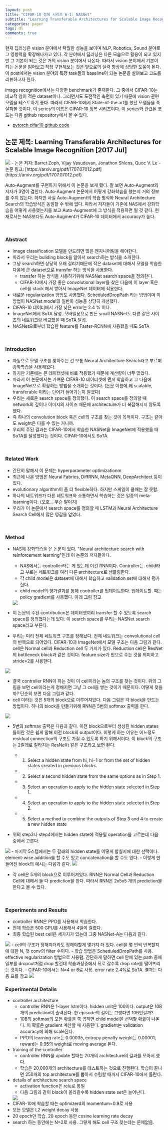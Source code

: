 ```yaml
---
layout: post
title: "CIFAR-10 정복 시리즈 6-1: NASNet"
subtitle: "Learning Transferable Architectures for Scalable Image Recognition"
categories: paper
tags: dl
comments: true
---
```


현재 딥러닝은 vision 분야에서 탁월한 성능을 보이며 NLP, Robotics, Sound 분야로 그 영향력을 확장해나가고 있다. 각 분야에서 딥러닝은 다른 모습으로 활용이 되고 있지만 그 기본이 되는 것은 거의 vision 분야에서 나온다. 따라서 vision 분야에서 기본이 되는 논문을 읽어보고 직접 구현해보는 것은 앞으로의 실력 향상에 상당한 도움이 된다. 이 post에서는 vision 분야의 특정 task들의 baseline이 되는 논문을 살펴보고 코드를 리뷰하고자 한다. 

image recognition에서는 다양한 benchmark가 존재한다. 그 중에서 CIFAR-10는 비교적 양이 적은 dataset이다. 그러면서도 도전적인 측면이 있기 때문에 vision 관련 모델을 테스트하기 좋다. 따라서 CIFAR-10에서 State-of-the art를 했던 모델들을 쭉 살펴볼 것이다. 이 series의 이름은 CIFAR-10 정복 시리즈이다. 이 series와 관련된 코드는 다음 github repository에서 볼 수 있다. 

- [pytorch cifar10 github code](https://github.com/dnddnjs/pytorch-cifar10) 


## 논문 제목: Learning Transferable Architectures for Scalable Image Recognition [2017 Jul]

<img src="https://www.dropbox.com/s/hz80yrhndj8h91d/Screenshot%202018-11-03%2015.56.45.png?dl=1">
- 논문 저자: Barret Zoph, Vijay Vasudevan, Jonathon Shlens, Quoc V. Le
- 논문 링크: [https://arxiv.org/pdf/1707.07012.pdf](https://arxiv.org/pdf/1707.07012.pdf)

Auto-Augment를 구현하기 위해서 이 논문을 보게 됐다. 잘 보면 Auto-Augment와 저자가 3명이 겹친다. Auto-Augment 논문에서 어떻게 강화학습을 했는지 거의 정보를 주지 않는다. 하지만 사실 Auto-Augment의 학습 방식와 Neural Architecture Search의 학습방식은 동일할 수 밖에 없다. 따라서 저자들이 기존에 NAS에서 강화학습을 어떻게 사용했는지를 보고 Auto-Augment에 그 방식을 적용하면 될 것 같다. 현재로서는 NAS보다도 Auto-Augment가 CIFAR-10 데이터에서 accuracy가 높다.

<br/>

### Abstract
- image classification 모델을 만드려면 많은 엔지니어링을 해야한다.
- 따라서 우리는 buliding block을 알아서 search하는 방식을 소개한다.
- 그냥 search하면 상당히 오래 걸리기때문에 작은 dataset에 대해서 모델을 학습한 다음에 큰 dataset으로 transfer 하는 방식을 사용한다.
  - transfer 하는 방식을 사용하기위해 NASNet search space을 정의한다.
  - CIFAR-10에서 가장 좋은 convolutional layer를 찾은 다음에 이 layer 혹은 cell을 stack 해서 쌓아서 ImageNet 데이터에 적용한다.
- 새로운 regularization 방법도 사용했다. ScheduledDropPath 라는 방법이며 이 방법이 NASNet model의 일반화 성능을 상당히 개선했다. 
- CIFAR-10 데이터에서 가장 낮은 error는 2.4 % 이다. 
- ImageNet에서 SoTA 달성. 모바일용으로 만든 small NASNet도 다른 같은 사이즈의 네트워크랑 비교했을 때 SoTA 달성.
- NASNet으로부터 학습한 feature를 Faster-RCNN에 사용했을 때도 SoTA

<br/>

### Introduction
- 자동으로 모델 구조를 찾아주는 건 보통 Neural Architecture Search라고 부르며 강화학습을 사용해왔다. 
- 하지만 기존에는 큰 데이터셋에 바로 적용했기 때문에 계산량이 너무 많았다. 
- 따라서 이 논문에서는 가벼운 CIFAR-10 데이터셋에 먼저 학습하고 그 다음에 ImageNet으로 확장하는 방법을 소개하는 것이다. (논문 이름에 왜 scalable, transferable 이라는 단어가 들어가는지 알겠다)
- 우리는 새로운 search space를 정의했다. 이 search space를 정의할 때 network의 깊이나 이미지의 사이즈 때문에 architecture가 더 복잡해지지 않도록 했다. 
- 즉 하나의 convolution block 혹은 cell의 구조를 찾는 것이 목적이다. 구조는 같아도 weight은 다를 수 있는 거니까.
- 우리의 주된 결과는 CIFAR-10에서 학습한 NASNet을 ImageNet에 적용했을 때 SoTA를 달성했다는 것이다. CIFAR-10에서도 SoTA.

<br/>

### Related Work
- 간단히 말해서 이 문제는 hyperparameter optimizationm
- 최근에 나온 방법은 Neural Fabrics, DiffRNN, MetaQNN, DeepArchitect 등이 있다.
- evolutionary algorithm이 좀 더 flexible하다. 하지만 스케일이 클때는 잘 못함.
- 하나의 네트워크가 다른 네트워크와 소통하면서 학습하는 것은 일종의 meta-learning이다. (오호... 무슨 말이지)
- 우리가 이 논문에서 search space를 정의할 때 LSTM과 Neural Architecture Search Cell에서 많은 영감을 얻었다. 

<br/>

### Method
- NAS에 강화학습을 쓴 논문이 있다. "Neural architecture search with reinforcement learning"인데 이 논문의 저자들이다.
  - NAS에서는 controller라는 게 있는데 이건 RNN이다. Controller는. child라고 부르는 네트워크를 여러 다른 architecture로 샘플링한다.
  - 각 child model은 dataset에 대해서 학습하고 validation set에 대해서 평가한다. 
  - child model의 평가결과를 통해 controller를 업데이트한다. 업데이트할. 때는 policy gradient를 사용했다. 아래 그림 참고

  <img src="https://www.dropbox.com/s/xzm0e2k5mn0sj8f/Screenshot%202018-11-03%2016.32.58.png?dl=1">

- 이 논문의 주된 contribution은 데이터셋끼리 transfer 할 수 있도록 search space를 정의했다는데 있다. 이 search space를 우리는 NASNet search space라고 부른다. 
- 우리는 미리 전체 네트워크 구조를 정해놨다. 전체 네트워크는 convolutional cell의 반복으로 되어있다. CIFAR-10과 ImageNet에서 모델 구조는 다음 그림과 같다. cell은 Normal cell과 Reduction cell 두 가지가 있다. Reduction cell은 ResNet의 bottleneck block과 같은 것이다. feature size가 반으로 주는 것을 의미하고 stride=2를 사용한다.

<img src="https://www.dropbox.com/s/7y550jf2oujp97n/Screenshot%202018-11-03%2021.33.13.png?dl=1"> 

- 결국 controller RNN이 하는 것이 이 cell이라는 놈의 구조를 찾는 것이다. 위의 그림을 보면 cell이라는게 정해지면 그냥 그 cell을 쌓는 것이기 때문이다. 어떻게 찾을까? 단순히 보면 다음 그림과 같다. 
- cell 이라는 것은 5개의 block으로 이루어져있다. 다음 그림은 각 block을 만드는 방법이다. 하나의 block을 만들기위해 RNN은 5번의 softmax 출력을 한다.  
<img src="https://www.dropbox.com/s/w0lpjm2004dih33/Screenshot%202018-11-03%2021.38.37.png?dl=1">

- 5번의 softmax 출력은 다음과 같다. 이전 block으로부터 생성된 hidden states 들이란 것은 쉽게 말해 이전 block의 output이다. 이렇게 하는 이유는 어느정도 residual connection의 구조도 가질 수 있도록 하기 위해서이다. 이 block의 구조는 2갈래로 갈라지는 ResNeXt 같은 구조라고 보면 된다. 
  - 1. Select a hidden state from hi, hi−1 or from the set of hidden states created in previous blocks.
  - 2. Select a second hidden state from the same options as in Step 1.
  - 3. Select an operation to apply to the hidden state selected in Step 1.
  - 4. Select an operation to apply to the hidden state selected in Step 2.
  - 5. Select a method to combine the outputs of Step 3 and 4 to create a new hidden state

- 위의 step3나 step4에서는 hidden state에 적용될 operation을 고르는데 다음 중에서 고른다. 
<img src="https://www.dropbox.com/s/wzkyrdjcrz0h2sz/Screenshot%202018-11-03%2021.49.44.png?dl=1">
- 마지막 5스텝에서는 두 갈래의 hidden state를 어떻게 합칠지에 대한 선택이다. element-wise addition을 할 수도 있고 concatenation을 할 수도 있다. 
- 이렇게 만들어진 block의 예시는 다음과 같다. 
<img src="https://www.dropbox.com/s/umibxvdkjjd7oxe/Screenshot%202018-11-03%2021.51.05.png?dl=1">

- 각 cell은 5개의 block으로 이루어져있다. RNN은 Normal Cell과 Reduction Cell에 대해서 둘 다 prediction을 한다. 따라서 RNN은 2x5x5 개의 prediction을 한다고 볼 수 있다.

<br/>

### Experiments and Results
- controller RNN은 PPO를 사용해서 학습한다. 
- 전체 학습은 500 GPU를 사용해서 4일이 걸렸다.
- 최종 학습된 best cell은 세가지가 있는데 그중 NASNet-A는 다음과 같다. 
<img src="https://www.dropbox.com/s/87iqnvi9j0j3o3c/Screenshot%202018-11-03%2022.19.06.png?dl=1">
- cell의 구조가 정해지더라도 정해야할게 몇가지 더 있다. cell을 몇 번씩 반복할지에 대한 N, 첫 conv의 filter 수이다.
- 학습 방법은 ScheduledDropPath를 사용. effective regularization 방법으로 사용됌. 간단하게 말하면 cell 안에 있는 path 중에 일부를 dropout처럼 drop 할건데 학습과정중에서 뒤로 갈수록 drop rate를 떨어뜨리는 것이다. 
- CIFAR-10에서는 N=4 or 6로 사용. error rate 2.4%로 SoTA. 결과는 다음 표를 참고
<img src="https://www.dropbox.com/s/vnql39bxuhr2vpd/Screenshot%202018-11-03%2022.27.29.png?dl=1">

<br/>

### Experimental Details
- controller architecture
  - controller RNN은 1-layer lstm이다. hidden unit은 100이다. output은 10B개의 prediction이 출력된다. 한 episode의 길이는 그렇다면 10B인걸까? 
  - 10B의 softmax의 모든 확률을 쭉 곱하면 child model을 선택할 확률이 나온다. 이 확률은 gradient 계산할 때 사용된다. gradient는 validation accuracy에 의해 scale된다. 
  - PPO의 learning rate는 0.00035, entropy penalty weight는 0.00001, reward는 0.95의 weight로 moving average 된다.
- training of the controller
  - controller RNN을 update 할때는 20개의 architecture의 결과를 모아서 했다. 
  - 학습은 20,000개의 architecture를 테스트하는 것으로 진행된다. 학습이 끝나면 250개의 top architecture를 뽑아서 수렴할 때까지 CIFAR-10에서 돌린다.
- details of architecture search space
  - activation function은 relu로 통일
  - 다음 그림과 같이 block이 올라갈수록 hidden state set은 늘어난다. 
  <img src="https://www.dropbox.com/s/ssxcf5vys5n8844/Screenshot%202018-11-03%2022.49.50.png?dl=1">
- CIFAR-10에 학습할 때는 optimizerd의 momentum=0.9로 사용
- 모든 모델은 L2 weight decay 사용
- 20 epoch만 학습. 20 epoch 동안 cosine learning rate decay
- search 하는 동안에는 N=2로 사용. 그렇게 해도 cell 구조 찾는데는 문제없음.